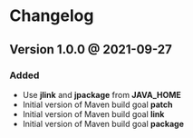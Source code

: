 # Changelog

## Version 1.0.0 @ 2021-09-27

### Added

* Use **jlink** and **jpackage** from **JAVA_HOME**
* Initial version of Maven build goal **patch**
* Initial version of Maven build goal **link**
* Initial version of Maven build goal **package**